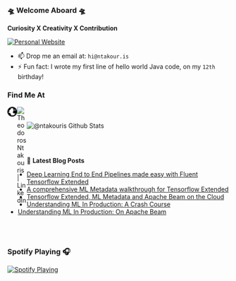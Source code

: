 ### 🛸 Welcome Aboard 🛸

__Curiosity X Creativity X Contribution__

[![Personal Website](https://img.shields.io/website?label=ntakour.is&style=for-the-badge&url=https%3A%2F%2Fntakour.is)](https://ntakour.is)

- 📫 Drop me an email at: `hi@ntakour.is`
- ⚡ Fun fact: I wrote my first line of hello world Java code, on my `12th` birthday!

### Find Me At
[<img align="left" alt="ntakour.is" width="22px" src="https://raw.githubusercontent.com/iconic/open-iconic/master/svg/globe.svg" />][website]
[<img align="left" alt="Theodoros Ntakouris | LinkedIn" width="22px" src="https://cdn.jsdelivr.net/npm/simple-icons@v3/icons/linkedin.svg" />][linkedin]

<br />
<br />
<img alt="@ntakouris Github Stats" src="https://github-readme-stats.codestackr.vercel.app/api?username=ntakouris&show_icons=true&hide_border=true" />

<br /><br />

📕 **Latest Blog Posts**
<!-- BLOG-POST-LIST:START -->
- [Deep Learning End to End Pipelines made easy with Fluent Tensorflow Extended](https://towardsdatascience.com/deep-learning-end-to-end-pipelines-made-easy-with-fluent-tensorflow-extended-2a26f5d5817?source=rss-a030fa2f6701------2)
- [A comprehensive ML Metadata walkthrough for Tensorflow Extended](https://towardsdatascience.com/a-comprehensive-ml-metadata-walkthrough-for-tensorflow-extended-953230770867?source=rss-a030fa2f6701------2)
- [Tensorflow Extended, ML Metadata and Apache Beam on the Cloud](https://towardsdatascience.com/tensorflow-extended-ml-metadata-and-apache-beam-on-the-cloud-2e4fce035f69?source=rss-a030fa2f6701------2)
- [Understanding ML In Production: A Crash Course](https://medium.com/@zarkopafilis/understanding-ml-in-production-a-crash-course-65c9be6d7207?source=rss-a030fa2f6701------2)
- [Understanding ML In Production: On Apache Beam](https://medium.com/swlh/understanding-ml-in-production-on-apache-beam-e32610d76b12?source=rss-a030fa2f6701------2)
<!-- BLOG-POST-LIST:END -->

<br /><br />

### Spotify Playing 🎧
[<img src="https://now-playing-codestackr.vercel.app/api/spotify-playing" alt="Spotify Playing" width="350" />](https://open.spotify.com/user/sv9ylxlw0bjl7d2gqezpg1qvi)

[website]: https://ntakour.is
[linkedin]: https://www.linkedin.com/in/theodoros-ntakouris/
